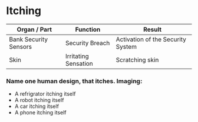 # Itching

| Organ / Part                 | Function             | Result                            |
|-----------------------|----------------------|-----------------------------------|
| Bank Security Sensors | Security Breach      | Activation of the Security System |
| Skin                  | Irritating Sensation | Scratching skin                   |

### Name one human design, that itches. Imaging:

- A refrigrator itching itself
- A robot itching itself
- A car itching itself
- A phone itching itself
